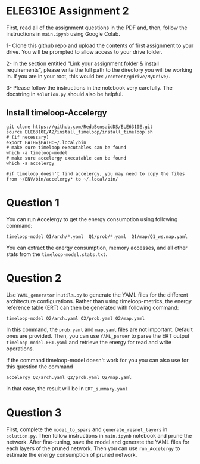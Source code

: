 # ELE6310E Assignment 2

First, read all of the assignment questions in the PDF and, then, follow the instructions in `main.ipynb` using Google Colab.

1- Clone this github repo and upload the contents of first assignment to your drive. You will be prompted to allow access to your drive folder.

2- In the section entitled "Link your assignment folder & install requirements", please write the full path to the directory you will be working in. If you are in your root, this would be: `/content/gdrive/MyDrive/`.

3- Please follow the instructions in the notebook very carefully. The docstring in `solution.py` should also be helpful.

## Install timeloop-Accelergy
```
git clone https://github.com/RedaBensaidDS/ELE6310E.git
source ELE6310E/A2/install_timeloop/install_timeloop.sh
# (if necessary)
export PATH=$PATH:~/.local/bin
# make sure timeloop executables can be found
which -a timeloop-model
# make sure accelergy executable can be found
which -a accelergy

#if timeloop doesn't find accelergy, you may need to copy the files from ~/ENV/bin/accelergy* to ~/.local/bin/
```

# Question 1
You can run Accelergy to get the energy consumption using following command:
```
timeloop-model Q1/arch/*.yaml  Q1/prob/*.yaml  Q1/map/Q1_ws.map.yaml
```
You can extract the energy consumption, memory accesses, and all other stats from the `timeloop-model.stats.txt`. 

# Question 2
Use `YAML_generator` in`utils.py` to generate the YAML files for the different architecture configurations. Rather than using timeloop-metrics, the energy reference table (ERT) can then be generated with following command:
```
timeloop-model Q2/arch.yaml Q2/prob.yaml Q2/map.yaml
```
In this command, the `prob.yaml` and `map.yaml` files are not important. Default ones are provided.
Then, you can use `YAML_parser` to parse the ERT output `timeloop-model.ERT.yaml` and retrieve the energy for read and write operations.

if the command timeloop-model doesn't work for you you can also use for this question the command 
```
accelergy Q2/arch.yaml Q2/prob.yaml Q2/map.yaml
```
in that case, the result will be in `ERT_summary.yaml`


# Question 3
First, complete the `model_to_spars` and `generate_resnet_layers` in `solution.py`. Then follow instructions in `main.ipynb` notebook and prune the network. After fine-tuning, save the model and generate the YAML files for each layers of the pruned network. Then you can use `run_Accelergy` to estimate the energy consumption of pruned network.
